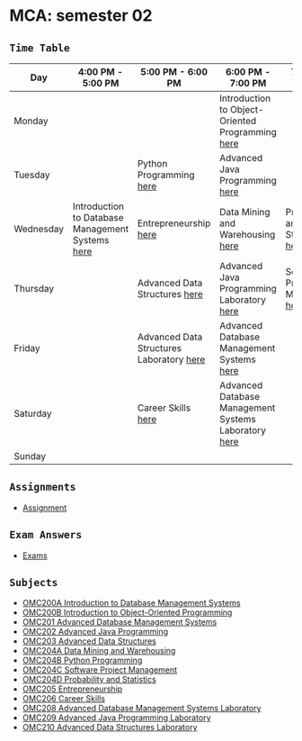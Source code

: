 # **MCA: semester 02**

<!-- Table Started -->
## `Time Table`<br>

| **Day**      | **4:00 PM - 5:00 PM**                                                               | **5:00 PM - 6:00 PM**                                                                  | **6:00 PM - 7:00 PM**                                                               | **7:00 PM - 8:00 PM**                                                      |
| ------------ | ----------------------------------------------------------------------------------- | -------------------------------------------------------------------------------------- | ------------------------------------------------------------------------------------| -------------------------------------------------------------------------- |
| Monday       |                                                                                     |                                                                                        | Introduction to Object-Oriented Programming [here](https://tinyurl.com/42maut59)    |                                                                            |
| Tuesday      |                                                                                     | Python Programming [here](https://tinyurl.com/4bcmy6dx)                                | Advanced Java Programming [here](https://tinyurl.com/3td2hast)                      |                                                                            |
| Wednesday    | Introduction to Database Management Systems [here](https://tinyurl.com/55vr7mpe)    | Entrepreneurship [here](https://tinyurl.com/2chsdc2j)                                  | Data Mining and Warehousing [here](https://tinyurl.com/u69r8e7d)                    | Probability and Statistics [here](https://tinyurl.com/mr3u4w7j)            |
| Thursday     |                                                                                     | Advanced Data Structures [here](https://tinyurl.com/w5vsyvrf)                          | Advanced Java Programming Laboratory [here](https://tinyurl.com/3p3w4zet)           | Software Project Management [here](https://tinyurl.com/8zm76nbn)           |
| Friday       |                                                                                     | Advanced Data Structures Laboratory [here](https://tinyurl.com/32brwnjc)               | Advanced Database Management Systems [here](https://tinyurl.com/52rv9k99)           |                                                                            |
| Saturday     |                                                                                     | Career Skills [here](https://tinyurl.com/3f2nc898)                                     | Advanced Database Management Systems Laboratory [here](https://tinyurl.com/yck9tdy5)|                                                                            |
| Sunday       |                                                                                     |                                                                                        |                                                                                     |                                                                            |



## `Assignments`<br>
- [Assignment](<Assignments>)


## `Exam Answers`<br>
- [Exams](Exams)




## `Subjects`<br>



- [OMC200A Introduction to Database Management Systems](<OMC200A Introduction to Database Management Systems>)
- [OMC200B Introduction to Object-Oriented Programming](<OMC200B Introduction to Object-Oriented Programming>)
- [OMC201 Advanced Database Management Systems](<OMC201 Advanced Database Management Systems>)
- [OMC202 Advanced Java Programming](<OMC202 Advanced Java Programming>)
- [OMC203 Advanced Data Structures](<OMC203 Advanced Data Structures>)
- [OMC204A Data Mining and Warehousing](<OMC204A Data Mining and Warehousing>)
- [OMC204B Python Programming](<OMC204B Python Programming>)
- [OMC204C Software Project Management](<OMC204C Software Project Management>)
- [OMC204D Probability and Statistics](<OMC204D Probability and Statistics>)
- [OMC205 Entrepreneurship](<OMC205 Entrepreneurship>)
- [OMC206 Career Skills](<OMC206 Career Skills>)
- [OMC208 Advanced Database Management Systems Laboratory](<OMC208 Advanced Database Management Systems Laboratory>)
- [OMC209 Advanced Java Programming Laboratory](<OMC209 Advanced Java Programming Laboratory>)
- [OMC210 Advanced Data Structures Laboratory](<OMC210 Advanced Data Structures Laboratory>)
